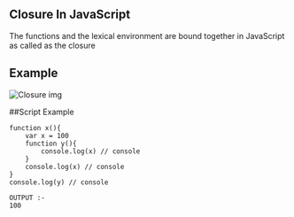## Closure In JavaScript

The functions and the lexical environment are bound together in JavaScript as called as the closure

## Example
![Closure img]("https://ibb.co/DCGFvGz")

##Script Example
```
function x(){
    var x = 100
    function y(){
        console.log(x) // console
    }
    console.log(x) // console
}
console.log(y) // console

OUTPUT :-
100

```
